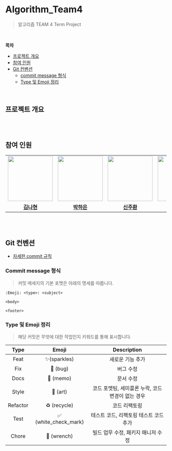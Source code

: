 # Algorithm_Team4
> 알고리즘 TEAM 4 Term Project

<br>

**목차**
  - [프로젝트 개요](#프로젝트-개요)
  - [참여 인원](#참여-인원)
  - [Git 컨벤션](#git-컨벤션)
    - [commit message 형식](#commit-message-형식)
    - [Type 및 Emoji 정리](#type-및-emoji-정리)

<br>

## 프로젝트 개요

<br><br>

## 참여 인원
<table>
 <tr>
    <td align="center"><a href="https://github.com/nahy-512"><img src="https://avatars.githubusercontent.com/nahy-512" width="140px;" alt=""></a></td>
    <td align="center"><a href="https://github.com/xx"><img src="https://avatars.githubusercontent.com/xx" width="140px;" alt=""></a></td>
    <td align="center"><a href="https://github.com/xx"><img src="https://avatars.githubusercontent.com/xx" width="140px;" alt=""></a></td>
    <td align="center"><a href="https://github.com/xx"><img src="https://avatars.githubusercontent.com/xx" width="140px;" alt=""></a></td>
  </tr>
  <tr>
    <td align="center"><a href="https://github.com/nahy-512"><b>김나현</b></a></td>
    <td align="center"><a href="https://github.com/xx"><b>박하은</b></a></td>
    <td align="center"><a href="https://github.com/xx"><b>신주환</b></a></td>
    <td align="center"><a href="https://github.com/xx"><b>이강현</b></a></td>
  </tr>
</table>

<br><br>

## Git 컨벤션
- [자세한 commit 규칙](https://github.com/GC-Project-Space/Convention/blob/main/forGithub/commit.md)
### Commit message 형식
> 커밋 메세지의 기본 포멧은 아래의 명세를 따릅니다.

```git
:Emoji: <type>: <subject>

<body>

<footer>
```

### Type 및 Emoji 정리

> 해당 커밋은 무엇에 대한 작업인지 키워드를 통해 표시합니다.

| Type | Emoji | Description |
|:----:|:-----:|:-----------:|
| Feat | ✨(sparkles) | 새로운 기능 추가 |
| Fix | 🐛 (bug) | 버그 수정 |
| Docs | 📝 (memo) | 문서 수정 |
| Style | 🎨 (art) | 코드 포맷팅, 세미콜론 누락, 코드 변경이 없는 경우 |
| Refactor | ♻️ (recycle) | 코드 리팩토링 |
| Test | ✅ (white_check_mark) | 테스트 코드, 리팩토링 테스트 코드 추가 |
| Chore | 🔧 (wrench) | 빌드 업무 수정, 패키지 매니저 수정 |
